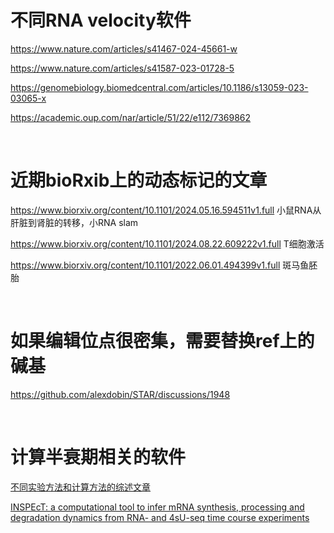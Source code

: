 # 不同RNA velocity软件

https://www.nature.com/articles/s41467-024-45661-w

https://www.nature.com/articles/s41587-023-01728-5

https://genomebiology.biomedcentral.com/articles/10.1186/s13059-023-03065-x

https://academic.oup.com/nar/article/51/22/e112/7369862

</br>

# 近期bioRxib上的动态标记的文章

https://www.biorxiv.org/content/10.1101/2024.05.16.594511v1.full  小鼠RNA从肝脏到肾脏的转移，小RNA slam

https://www.biorxiv.org/content/10.1101/2024.08.22.609222v1.full  T细胞激活

https://www.biorxiv.org/content/10.1101/2022.06.01.494399v1.full  斑马鱼胚胎

</br>

# 如果编辑位点很密集，需要替换ref上的碱基

https://github.com/alexdobin/STAR/discussions/1948

</br>

# 计算半衰期相关的软件

[不同实验方法和计算方法的综述文章](https://pmc.ncbi.nlm.nih.gov/articles/PMC9684954/)

[INSPEcT: a computational tool to infer mRNA synthesis, processing and degradation dynamics from RNA- and 4sU-seq time course experiments](https://bioconductor.org/packages/release/bioc/vignettes/INSPEcT/inst/doc/INSPEcT.html)



